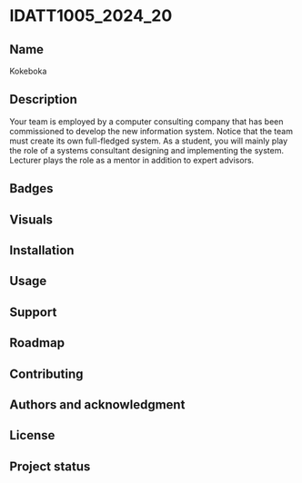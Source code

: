 # IDATT1005_2024_20

## Name

Kokeboka

## Description

Your team is employed by a computer consulting company that has been commissioned to develop the new
information system. Notice that the team must create its own full-fledged system. As a student, you
will mainly play the role of a systems consultant designing and implementing the system. Lecturer
plays the role as a mentor in addition to expert advisors.

## Badges

[//]: # (On some READMEs, you may see small images that convey metadata, such as whether or not all the tests are passing for the project. You can use Shields to add some to your README. Many services also have instructions for adding a badge.)

## Visuals

[//]: # (Depending on what you are making, it can be a good idea to include screenshots or even a video. Tools like ttygif can help, but check out Asciinema for a more sophisticated method.)

## Installation

[//]: # (Within a particular ecosystem, there may be a common way of installing things, such as using Yarn, NuGet, or Homebrew. However, consider the possibility that whoever is reading your README is a novice and would like more guidance. Listing specific steps helps remove ambiguity and gets people to using your project as quickly as possible. If it only runs in a specific context like a particular programming language version or operating system or has dependencies that have to be installed manually, also add a Requirements subsection.)

## Usage

[//]: # (Use examples liberally, and show the expected output if you can. It's helpful to have inline the smallest example of usage that you can demonstrate, while providing links to more sophisticated examples if they are too long to reasonably include in the README.)

## Support

[//]: # (Tell people where they can go to for help. It can be any combination of an issue tracker, a chat room, an email address, etc.)

## Roadmap

[//]: # (If you have ideas for releases in the future, it is a good idea to list them in the README.)

## Contributing

[//]: # (State if you are open to contributions and what your requirements are for accepting them.
For people who want to make changes to your project, it's helpful to have some documentation on how to get started. Perhaps there is a script that they should run or some environment variables that they need to set. Make these steps explicit. These instructions could also be useful to your future self.
You can also document commands to lint the code or run tests. These steps help to ensure high code quality and reduce the likelihood that the changes inadvertently break something. Having instructions for running tests is especially helpful if it requires external setup, such as starting a Selenium server for testing in a browser.)

## Authors and acknowledgment

[//]: # (Show your appreciation to those who have contributed to the project.)

## License

[//]: # (For open source projects, say how it is licensed.)

## Project status

[//]: # (If you have run out of energy or time for your project, put a note at the top of the README saying that development has slowed down or stopped completely. Someone may choose to fork your project or volunteer to step in as a maintainer or owner, allowing your project to keep going. You can also make an explicit request for maintainers.)
